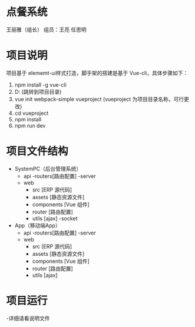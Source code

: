 # 点餐系统

王丽雅（组长） 组员：王亮 任思明 

# 项目说明
项目基于 elememt-ui样式打造，脚手架的搭建是基于 Vue-cli，具体步骤如下：
1. npm install -g vue-cli
2. D: (跳转到项目目录)
3. vue init webpack-simple vueproject (vueproject 为项目目录名称，可行更改)
4. cd vueproject
5. npm install
6. npm run dev

# 项目文件结构
- SystemPC（后台管理系统）
  - api
    -routers[路由配置]
    -server
  - web
    - src [ERP 源代码]
    - assets [静态资源文件]
    - components [Vue 组件]
    - router [路由配置]
    - utils [ajax]
  -socket
- App（移动端App）
  - api
    -routers[路由配置]
    -server
  - web
    - src [ERP 源代码]
    - assets [静态资源文件]
    - components [Vue 组件]
    - router [路由配置]
    - utils [ajax]

# 项目运行
-详细请看说明文件


